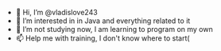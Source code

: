 - 👋 Hi, I’m @vladislove243
- 👀 I’m interested in  in Java and everything related to it
- 🌱 I’m not studying now, I am learning to program on my own
- 📫 Help me with training, I don't know where to start(

<!---
vladislove243/vladislove243 is a ✨ special ✨ repository because its `README.md` (this file) appears on your GitHub profile.
You can click the Preview link to take a look at your changes.
--->
